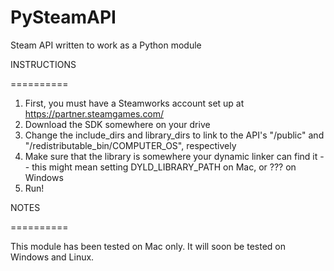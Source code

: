 PySteamAPI
==========

Steam API written to work as a Python module



INSTRUCTIONS

==========

1) First, you must have a Steamworks account set up at https://partner.steamgames.com/
2) Download the SDK somewhere on your drive
3) Change the include_dirs and library_dirs to link to the API's "/public" and "/redistributable_bin/COMPUTER_OS",
    respectively
4) Make sure that the library is somewhere your dynamic linker can find it -- this might mean setting 
   DYLD_LIBRARY_PATH on Mac, or ??? on Windows
5) Run!



NOTES

==========

This module has been tested on Mac only.  It will soon be tested on Windows and Linux.
